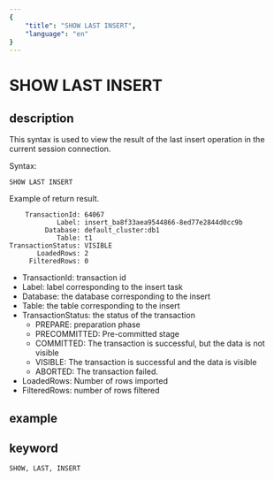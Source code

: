 ```yaml
---
{
    "title": "SHOW LAST INSERT",
    "language": "en"
}
---
```


<!-- 
Licensed to the Apache Software Foundation (ASF) under one
or more contributor license agreements.  See the NOTICE file
distributed with this work for additional information
regarding copyright ownership.  The ASF licenses this file
to you under the Apache License, Version 2.0 (the
"License"); you may not use this file except in compliance
with the License.  You may obtain a copy of the License at

  http://www.apache.org/licenses/LICENSE-2.0

Unless required by applicable law or agreed to in writing,
software distributed under the License is distributed on an
"AS IS" BASIS, WITHOUT WARRANTIES OR CONDITIONS OF ANY
KIND, either express or implied.  See the License for the
specific language governing permissions and limitations
under the License.
-->

# SHOW LAST INSERT
## description

This syntax is used to view the result of the last insert operation in the current session connection.

Syntax:

```
SHOW LAST INSERT
```

Example of return result.

```
    TransactionId: 64067
            Label: insert_ba8f33aea9544866-8ed77e2844d0cc9b
         Database: default_cluster:db1
            Table: t1
TransactionStatus: VISIBLE
       LoadedRows: 2
     FilteredRows: 0
```

* TransactionId: transaction id
* Label: label corresponding to the insert task
* Database: the database corresponding to the insert
* Table: the table corresponding to the insert
* TransactionStatus: the status of the transaction
    * PREPARE: preparation phase
    * PRECOMMITTED: Pre-committed stage
    * COMMITTED: The transaction is successful, but the data is not visible
    * VISIBLE: The transaction is successful and the data is visible
    * ABORTED: The transaction failed.
* LoadedRows: Number of rows imported
* FilteredRows: number of rows filtered

## example

## keyword

    SHOW, LAST, INSERT
